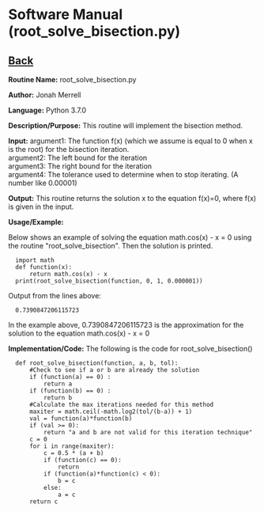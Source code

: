 # Software Manual (root_solve_bisection.py)

## [Back](softwaremanual.md)

**Routine Name:**           root_solve_bisection.py

**Author:** Jonah Merrell

**Language:** Python 3.7.0

**Description/Purpose:** This routine will implement the bisection method.

**Input:** argument1: The function f(x) (which we assume is equal to 0 when x is the root) for the bisection iteration.<br>
		   argument2: The left bound for the iteration<br>
		   argument3: The right bound for the iteration<br>
           argument4: The tolerance used to determine when to stop iterating. (A number like 0.00001)<br>
		   
**Output:** This routine returns the solution x to the equation f(x)=0, where f(x) is given in the input.

**Usage/Example:**

Below shows an example of solving the equation math.cos(x) - x = 0 using the routine "root_solve_bisection".
 Then the solution is printed. 

      import math
	  def function(x):
          return math.cos(x) - x
      print(root_solve_bisection(function, 0, 1, 0.000001))

Output from the lines above:

      0.7390847206115723

In the example above, 0.7390847206115723 is the approximation for the solution to the equation math.cos(x) - x = 0

**Implementation/Code:** The following is the code for root_solve_bisection()
      
      def root_solve_bisection(function, a, b, tol):
          #Check to see if a or b are already the solution
          if (function(a) == 0) :
              return a
          if (function(b) == 0) :
              return b
          #Calculate the max iterations needed for this method
          maxiter = math.ceil(-math.log2(tol/(b-a)) + 1)
          val = function(a)*function(b)
          if (val >= 0):
              return "a and b are not valid for this iteration technique"
          c = 0
          for i in range(maxiter):
              c = 0.5 * (a + b)
              if (function(c) == 0):
                  return
              if (function(a)*function(c) < 0):
                  b = c
              else:
                  a = c
          return c
